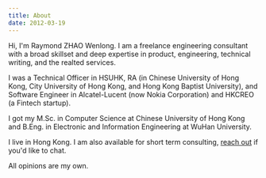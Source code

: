 ```yaml
---
title: About
date: 2012-03-19
---
```


Hi, I'm Raymond ZHAO Wenlong. I am a freelance engineering consultant with a broad skillset and deep expertise in product, engineering, technical writing, and the realted services.  

I was a Technical Officer in HSUHK, RA (in Chinese University of Hong Kong, City University of Hong Kong, and Hong Kong Baptist University), and Software Engineer in Alcatel-Lucent (now Nokia Corporation) and HKCREO (a Fintech startup).  

I got my M.Sc. in Computer Science at Chinese University of Hong Kong and B.Eng. in Electronic and Information Engineering at WuHan University.   

I live in Hong Kong. I am also available for short term consulting, [reach out](bestraymond@icloud.com) if you'd like to chat.  

All opinions are my own.  